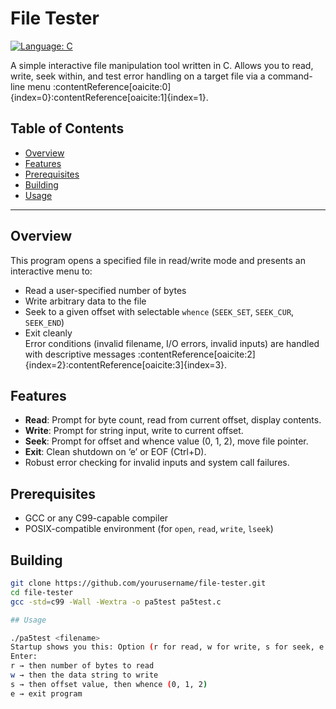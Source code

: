 # File Tester

[![Language: C](https://img.shields.io/badge/language-C-blue.svg)](https://www.gnu.org/software/gcc/)

A simple interactive file manipulation tool written in C. Allows you to read, write, seek within, and test error handling on a target file via a command-line menu :contentReference[oaicite:0]{index=0}:contentReference[oaicite:1]{index=1}.

## Table of Contents

- [Overview](#overview)  
- [Features](#features)  
- [Prerequisites](#prerequisites)  
- [Building](#building)  
- [Usage](#usage)  

---

## Overview

This program opens a specified file in read/write mode and presents an interactive menu to:
- Read a user-specified number of bytes  
- Write arbitrary data to the file  
- Seek to a given offset with selectable `whence` (`SEEK_SET`, `SEEK_CUR`, `SEEK_END`)  
- Exit cleanly  
Error conditions (invalid filename, I/O errors, invalid inputs) are handled with descriptive messages :contentReference[oaicite:2]{index=2}:contentReference[oaicite:3]{index=3}.

## Features

- **Read**: Prompt for byte count, read from current offset, display contents.  
- **Write**: Prompt for string input, write to current offset.  
- **Seek**: Prompt for offset and whence value (0, 1, 2), move file pointer.  
- **Exit**: Clean shutdown on ‘e’ or EOF (Ctrl+D).  
- Robust error checking for invalid inputs and system call failures.  

## Prerequisites

- GCC or any C99-capable compiler  
- POSIX-compatible environment (for `open`, `read`, `write`, `lseek`)  

## Building

```bash
git clone https://github.com/yourusername/file-tester.git
cd file-tester
gcc -std=c99 -Wall -Wextra -o pa5test pa5test.c

## Usage

./pa5test <filename>
Startup shows you this: Option (r for read, w for write, s for seek, e for exit):
Enter:
r → then number of bytes to read
w → then the data string to write
s → then offset value, then whence (0, 1, 2)
e → exit program